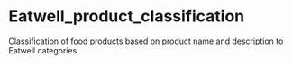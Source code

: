 # Eatwell_product_classification
Classification of food products based on product name and description to Eatwell categories 

